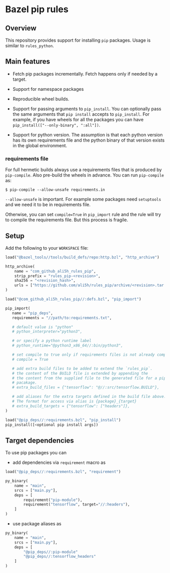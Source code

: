 # Bazel pip rules

## Overview

This repository provides support for installing `pip` packages. Usage
is similar to `rules_python`.

## Main features

- Fetch pip packages incrementally. Fetch happens only if needed by a target.

- Support for namespace packages

- Reproducible wheel builds.

- Support for passing arguments to `pip_install`. You can optionally
  pass the same arguments that `pip install` accepts to
  `pip_install`. For example, if you have wheels for all the packages
  you can have `pip_install(["--only-binary", ":all"])`.

- Support for python version. The assumption is that each python
  version has its own requirements file and the python binary of that
  version exists in the global environment.

### requirements file
For full hermetic builds always use a requirements files
that is produced by `pip-compile`. Also pre-build the wheels in advance.
You can run `pip-compile` as:

  ```
  $ pip-compile --allow-unsafe requirements.in
  ```

`--allow-unsafe` is important. For example some packages need
`setuptools` and we need it to be in requirements file.

Otherwise, you can set `compile=True` in `pip_import` rule and the
rule will try to compile the requirements file. But this process is
fragile.

## Setup

Add the following to your `WORKSPACE` file:

```python
load("@bazel_tools//tools/build_defs/repo:http.bzl", "http_archive")

http_archive(
    name = "com_github_ali5h_rules_pip",
    strip_prefix = "rules_pip-<revision>",
    sha256 = "<revision_hash>",
    urls = ["https://github.com/ali5h/rules_pip/archive/<revision>.tar.gz"],
)

load("@com_github_ali5h_rules_pip//:defs.bzl", "pip_import")

pip_import(
   name = "pip_deps",
   requirements = "//path/to:requirements.txt",

   # default value is "python"
   # python_interpreter="python3",

   # or specify a python runtime label
   # python_runtime="@python3_x86_64//:bin/python3",

   # set compile to true only if requirements files is not already compiled
   # compile = True

   # add extra build files to be added to extend the `rules_pip`.
   # the content of the BUILD file is extended by appending the
   # the content from the supplied file to the generated file for a pip
   # pacakage.
   # extra_build_files = {"tensorflow": "@//:src/tensorflow.BUILD"},

   # add aliases for the extra targets defined in the build file above.
   # The format for access via alias is {package}_{target}
   # extra_build_targets = {"tensorflow": ["headers"]},
)

load("@pip_deps//:requirements.bzl", "pip_install")
pip_install([<optional pip install args])
```

## Target dependencies

To use pip packages you can

* add dependencies via `requirement` macro as

```python
load("@pip_deps//:requirements.bzl", "requirement")

py_binary(
    name = "main",
    srcs = ["main.py"],
    deps = [
        requirement("pip-module"),
        requirement("tensorflow", target="//:headers"),
    ]
)
```

* use package aliases as

```python
py_binary(
    name = "main",
    srcs = ["main.py"],
    deps = [
        "@pip_deps//:pip-module"
        "@pip_deps//:tensorflow_headers"
    ]
)
```
